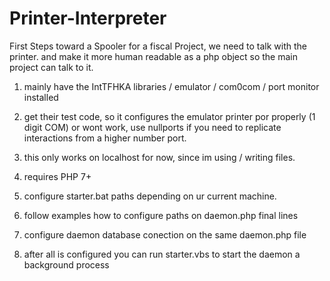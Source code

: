 # Printer-Interpreter
First Steps toward a Spooler for a fiscal Project, we need to talk with the printer. and make it more human readable as a php object so the main project can talk to it.

1. mainly have the IntTFHKA libraries / emulator / com0com / port monitor installed

2. get their test code, so it configures the emulator printer por properly
   (1 digit COM<numberPort>) or wont work, use nullports if you need to replicate
   interactions from a higher number port.

3. this only works on localhost for now, since im using / writing files.

4. requires PHP 7+

5. configure starter.bat paths depending on ur current machine.

6. follow examples how to configure paths on daemon.php final lines

7. configure daemon database conection on the same daemon.php file

8. after all is configured you can run starter.vbs to start the daemon a background process
